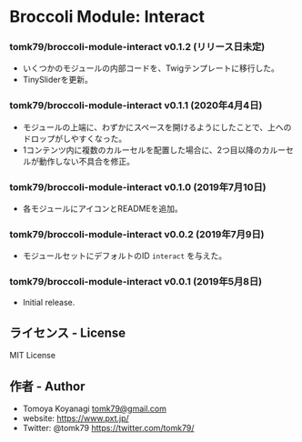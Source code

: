 # Broccoli Module: Interact

### tomk79/broccoli-module-interact v0.1.2 (リリース日未定)

- いくつかのモジュールの内部コードを、Twigテンプレートに移行した。
- TinySliderを更新。

### tomk79/broccoli-module-interact v0.1.1 (2020年4月4日)

- モジュールの上端に、わずかにスペースを開けるようにしたことで、上へのドロップがしやすくなった。
- 1コンテンツ内に複数のカルーセルを配置した場合に、2つ目以降のカルーセルが動作しない不具合を修正。

### tomk79/broccoli-module-interact v0.1.0 (2019年7月10日)

- 各モジュールにアイコンとREADMEを追加。

### tomk79/broccoli-module-interact v0.0.2 (2019年7月9日)

- モジュールセットにデフォルトのID `interact` を与えた。

### tomk79/broccoli-module-interact v0.0.1 (2019年5月8日)

- Initial release.


## ライセンス - License

MIT License


## 作者 - Author

- Tomoya Koyanagi <tomk79@gmail.com>
- website: <https://www.pxt.jp/>
- Twitter: @tomk79 <https://twitter.com/tomk79/>

